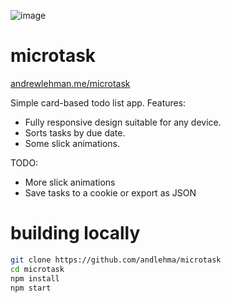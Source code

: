![image](https://user-images.githubusercontent.com/26948028/85339858-98d8b380-b4aa-11ea-8b1f-a77fca60ebb5.png)

# microtask
[andrewlehman.me/microtask](http://andrewlehman.me/microtask)

Simple card-based todo list app. Features:
* Fully responsive design suitable for any device.
* Sorts tasks by due date.
* Some slick animations.

TODO:
* More slick animations
* Save tasks to a cookie or export as JSON

# building locally
```bash
git clone https://github.com/andlehma/microtask
cd microtask
npm install
npm start
```
